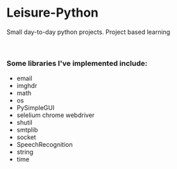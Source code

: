 # Leisure-Python
Small day-to-day python projects. Project based learning

<br>

### Some libraries I've implemented include:
- email
- imghdr
- math
- os
- PySimpleGUI
- selelium chrome webdriver
- shutil
- smtplib
- socket
- SpeechRecognition
- string
- time
